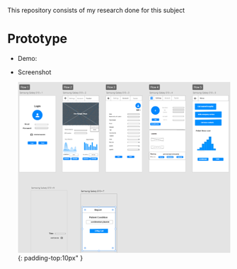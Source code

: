 This repository consists of my research done for this subject

# Prototype

* Demo: 

* Screenshot
  
  ![alt text](https://github.com/360Appz/Research-Papers/blob/main/UI%20%26%20UX/Prototype%20Image/UI.PNG){: padding-top:10px" }

